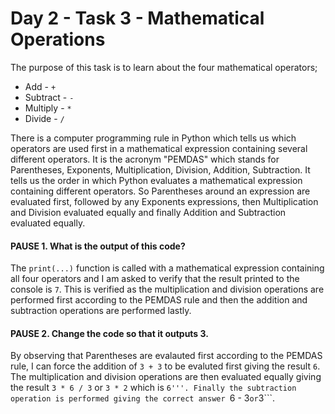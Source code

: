# Day 2 - Task 3 - Mathematical Operations

The purpose of this task is to learn about the four mathematical operators;

-    Add -  ```+```
-    Subtract - ```-```
-    Multiply - ```*```
-    Divide - ```/```

There is a computer programming rule in Python which tells us which operators are used first in a mathematical expression containing several different operators. It is the acronym "PEMDAS" which stands for Parentheses, Exponents, Multiplication, Division, Addition, Subtraction. It tells us the order in which Python evaluates a mathematical expression containing different operators. So Parentheses around an expression are evaluated first, followed by any Exponents expressions,  then Multiplication and Division evaluated equally and finally Addition and Subtraction evaluated equally.

#### PAUSE 1. What is the output of this code?

The ```print(...)``` function is called with a mathematical expression containing all four operators and I am asked to verify that the result printed to the console is ```7```. This is verified as the multiplication and division operations are performed first according to the PEMDAS rule and then the addition and subtraction operations are performed lastly.

#### PAUSE 2. Change the code so that it outputs 3.

By observing that Parentheses are evalauted first according to the PEMDAS rule, I can force the addition of ```3 + 3``` to be evaluted first giving the result ```6```. The multiplication and division operations are then evaluated equally giving the result ```3 * 6 / 3``` or ```3 * 2``` which is ```6'''. Finally the subtraction operation is performed giving the correct answer ```6 - 3``` or ```3```.
   
